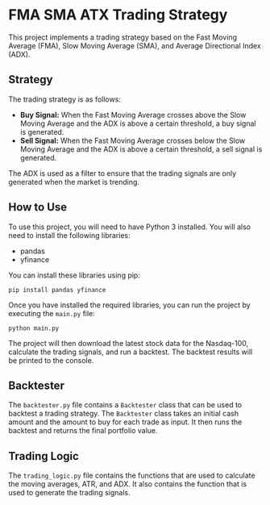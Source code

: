 # FMA SMA ATX Trading Strategy

This project implements a trading strategy based on the Fast Moving Average (FMA), Slow Moving Average (SMA), and Average Directional Index (ADX).

## Strategy

The trading strategy is as follows:

*   **Buy Signal:** When the Fast Moving Average crosses above the Slow Moving Average and the ADX is above a certain threshold, a buy signal is generated.
*   **Sell Signal:** When the Fast Moving Average crosses below the Slow Moving Average and the ADX is above a certain threshold, a sell signal is generated.

The ADX is used as a filter to ensure that the trading signals are only generated when the market is trending.

## How to Use

To use this project, you will need to have Python 3 installed. You will also need to install the following libraries:

*   pandas
*   yfinance

You can install these libraries using pip:

```
pip install pandas yfinance
```

Once you have installed the required libraries, you can run the project by executing the `main.py` file:

```
python main.py
```

The project will then download the latest stock data for the Nasdaq-100, calculate the trading signals, and run a backtest. The backtest results will be printed to the console.

## Backtester

The `backtester.py` file contains a `Backtester` class that can be used to backtest a trading strategy. The `Backtester` class takes an initial cash amount and the amount to buy for each trade as input. It then runs the backtest and returns the final portfolio value.

## Trading Logic

The `trading_logic.py` file contains the functions that are used to calculate the moving averages, ATR, and ADX. It also contains the function that is used to generate the trading signals.
